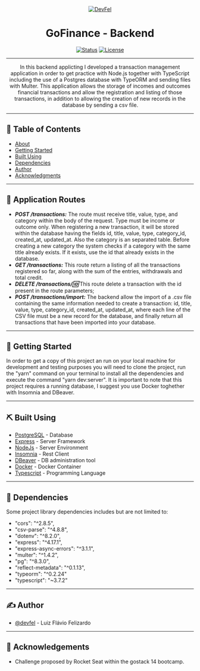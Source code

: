 <p align="center">
  <a href="https://devfel.com/" rel="noopener">
 <img  src="https://devfel.com/imgs/devfel-logo-01.JPG" alt="DevFel"></a>
</p>

<h1 align="center">GoFinance - Backend</h1>

<div align="center">

[![Status](https://img.shields.io/badge/status-active-success.svg)]()
[![License](https://img.shields.io/badge/license-MIT-blue.svg)](/LICENSE)

</div>

---

<p align="center"> 
In this backend applicting I developed a transaction management application in order to get practice with Node.js together with TypeScript including the use of a Postgres database with TypeORM and sending files with Multer. This application allows the storage of incomes and outcomes financial transactions and allow the registration and listing of those transactions, in addition to allowing the creation of new records in the database by sending a csv file.
  </p>

---

## 📝 Table of Contents

- [About](#about)
- [Getting Started](#getting_started)
- [Built Using](#built_using)
- [Dependencies](#dependencies)
- [Author](#authors)
- [Acknowledgments](#acknowledgement)

---

## 🧐 Application Routes <a name = "about"></a>

- **_POST /transactions:_** The route must receive title, value, type, and category within the body of the request. Type must be income or outcome only. When registering a new transaction, it will be stored within the database having the fields id, title, value, type, category_id, created_at, updated_at. Also the category is an separated table. Before creating a new category the system checks if a category with the same title already exists. If it exists, use the id that already exists in the database.
- **_GET /transactions:_** This route return a listing of all the transactions registered so far, along with the sum of the entries, withdrawals and total credit.
- **_DELETE /transactions/:id:_** This route delete a transaction with the id present in the route parameters;
- **_POST /transactions/import:_** The backend allow the import of a .csv file containing the same information needed to create a transaction: id, title, value, type, category_id, created_at, updated_at, where each line of the CSV file must be a new record for the database, and finally return all transactions that have been imported into your database.

---

## 🏁 Getting Started <a name = "getting_started"></a>

In order to get a copy of this project an run on your local machine for development and testing purposes you will need to clone the project, run the "yarn" command on your terminal to install all the dependencies and execute the command "yarn dev:server".
It is important to note that this project requires a running database, I suggest you use Docker toghether with Insomnia and DBeaver.

---

## ⛏️ Built Using <a name = "built_using"></a>

- [PostgreSQL](https://www.postgresql.org/) - Database
- [Express](https://expressjs.com/) - Server Framework
- [NodeJs](https://nodejs.org/en/) - Server Environment
- [Insomnia](https://insomnia.rest/) - Rest Client
- [DBeaver](https://dbeaver.io/) - DB administration tool
- [Docker](https://www.docker.com/) - Docker Container
- [Typescript](https://www.typescriptlang.org/) - Programming Language

---

## 🔁 Dependencies <a name = "dependencies"></a>

Some project library dependencies includes but are not limited to:

- "cors": "^2.8.5",
- "csv-parse": "^4.8.8",
- "dotenv": "^8.2.0",
- "express": "^4.17.1",
- "express-async-errors": "^3.1.1",
- "multer": "^1.4.2",
- "pg": "^8.3.0",
- "reflect-metadata": "^0.1.13",
- "typeorm": "^0.2.24"
- "typescript": "~3.7.2"

---

## ✍️ Author <a name = "authors"></a>

- [@devfel](https://github.com/devfel) - Luiz Flávio Felizardo

---

## 🎉 Acknowledgements <a name = "acknowledgement"></a>

- Challenge proposed by Rocket Seat within the gostack 14 bootcamp.
